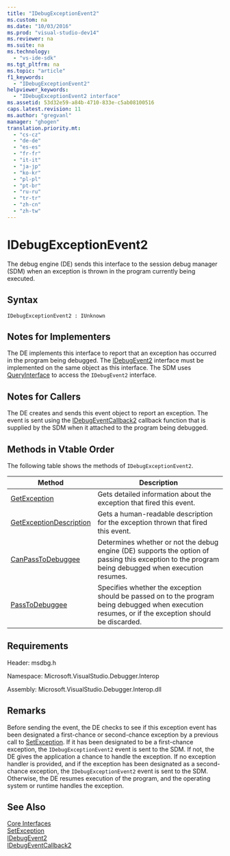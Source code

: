 ```yaml
---
title: "IDebugExceptionEvent2"
ms.custom: na
ms.date: "10/03/2016"
ms.prod: "visual-studio-dev14"
ms.reviewer: na
ms.suite: na
ms.technology: 
  - "vs-ide-sdk"
ms.tgt_pltfrm: na
ms.topic: "article"
f1_keywords: 
  - "IDebugExceptionEvent2"
helpviewer_keywords: 
  - "IDebugExceptionEvent2 interface"
ms.assetid: 53d32e59-a84b-4710-833e-c5ab08100516
caps.latest.revision: 11
ms.author: "gregvanl"
manager: "ghogen"
translation.priority.mt: 
  - "cs-cz"
  - "de-de"
  - "es-es"
  - "fr-fr"
  - "it-it"
  - "ja-jp"
  - "ko-kr"
  - "pl-pl"
  - "pt-br"
  - "ru-ru"
  - "tr-tr"
  - "zh-cn"
  - "zh-tw"
---
```

# IDebugExceptionEvent2
The debug engine (DE) sends this interface to the session debug manager (SDM) when an exception is thrown in the program currently being executed.  
  
## Syntax  
  
```  
IDebugExceptionEvent2 : IUnknown  
```  
  
## Notes for Implementers  
 The DE implements this interface to report that an exception has occurred in the program being debugged. The [IDebugEvent2](../extensibility/idebugevent2.md) interface must be implemented on the same object as this interface. The SDM uses [QueryInterface](../Topic/QueryInterface.md) to access the `IDebugEvent2` interface.  
  
## Notes for Callers  
 The DE creates and sends this event object to report an exception. The event is sent using the [IDebugEventCallback2](../extensibility/idebugeventcallback2.md) callback function that is supplied by the SDM when it attached to the program being debugged.  
  
## Methods in Vtable Order  
 The following table shows the methods of `IDebugExceptionEvent2`.  
  
|Method|Description|  
|------------|-----------------|  
|[GetException](../extensibility/idebugexceptionevent2--getexception.md)|Gets detailed information about the exception that fired this event.|  
|[GetExceptionDescription](../extensibility/idebugexceptionevent2--getexceptiondescription.md)|Gets a human-readable description for the exception thrown that fired this event.|  
|[CanPassToDebuggee](../extensibility/idebugexceptionevent2--canpasstodebuggee.md)|Determines whether or not the debug engine (DE) supports the option of passing this exception to the program being debugged when execution resumes.|  
|[PassToDebuggee](../extensibility/idebugexceptionevent2--passtodebuggee.md)|Specifies whether the exception should be passed on to the program being debugged when execution resumes, or if the exception should be discarded.|  
  
## Requirements  
 Header: msdbg.h  
  
 Namespace: Microsoft.VisualStudio.Debugger.Interop  
  
 Assembly: Microsoft.VisualStudio.Debugger.Interop.dll  
  
## Remarks  
 Before sending the event, the DE checks to see if this exception event has been designated a first-chance or second-chance exception by a previous call to [SetException](../extensibility/idebugengine2--setexception.md). If it has been designated to be a first-chance exception, the `IDebugExceptionEvent2` event is sent to the SDM. If not, the DE gives the application a chance to handle the exception. If no exception handler is provided, and if the exception has been designated as a second-chance exception, the `IDebugExceptionEvent2` event is sent to the SDM. Otherwise, the DE resumes execution of the program, and the operating system or runtime handles the exception.  
  
## See Also  
 [Core Interfaces](../extensibility/core-interfaces.md)   
 [SetException](../extensibility/idebugengine2--setexception.md)   
 [IDebugEvent2](../extensibility/idebugevent2.md)   
 [IDebugEventCallback2](../extensibility/idebugeventcallback2.md)